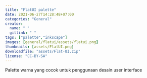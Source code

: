 ```yaml
---
title: "FlatUI palette"
date: 2021-06-27T14:28:48+07:00
categories: "General"
creator: 
  name: " "
  gitlink: " "
tags: ["palette","inkscape"]
images: [general/flatui/assets/flatui.png]
thumbnails: [assets/FlatUI.png]
downloadfile: "assets/Flat-UI.zip"
license: "CC-BY-SA"
---
```

Palette warna yang cocok untuk penggunaan desain user interface
